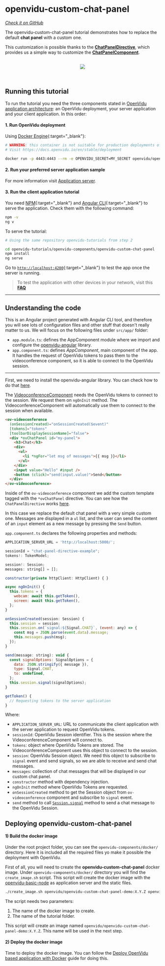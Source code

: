 # openvidu-custom-chat-panel

<a href="https://github.com/OpenVidu/openvidu-tutorials/tree/master/openvidu-components/openvidu-custom-chat-panel" target="_blank"><i class="icon ion-social-github"> Check it on GitHub</i></a>

The openvidu-custom-chat-panel tutorial demonstrates how to replace the default **chat panel** with a custom one.

This customization is possible thanks to the [**ChatPanelDirective**](api/openvidu-angular/directives/ChatPanelDirective.html), which provides us a simple way to customize the [**ChatPanelComponent**](api/openvidu-angular/components/ChatPanelComponent.html).

<p align="center" style="margin-top: 30px">
  <img class="img-responsive" style="max-width: 80%" src="img/components/chat-panel.png">
</p>

<br>

## Running this tutorial

To run the tutorial you need the three components stated in [OpenVidu application architecture](developing-your-video-app/#openvidu-application-architecture): an OpenVidu deployment, your server application and your client application. In this order:

#### 1. Run OpenVidu deployment

Using [Docker Engine](https://docs.docker.com/engine/){:target="_blank"}:

```bash
# WARNING: this container is not suitable for production deployments of OpenVidu
# Visit https://docs.openvidu.io/en/stable/deployment

docker run -p 4443:4443 --rm -e OPENVIDU_SECRET=MY_SECRET openvidu/openvidu-dev:2.30.0
```

#### 2. Run your preferred server application sample

For more information visit [Application server](application-server/).

<div id="application-server-wrapper"></div>
<script src="js/load-common-template.js" data-pathToFile="server-application-samples.html" data-elementId="application-server-wrapper" data-runAnchorScript="false" data-useCurrentVersion="true"></script>

#### 3. Run the client application tutorial

You need [NPM](https://docs.npmjs.com/downloading-and-installing-node-js-and-npm){:target="_blank"} and [Angular CLI](https://angular.io/cli){:target="_blank"} to serve the application. Check them with the following command:

```bash
npm -v
ng v
```

To serve the tutorial:

```bash
# Using the same repository openvidu-tutorials from step 2

cd openvidu-tutorials/openvidu-components/openvidu-custom-chat-panel
npm install
ng serve
```

Go to [`http://localhost:4200`](http://localhost:4200){:target="_blank"} to test the app once the server is running.

> To test the application with other devices in your network, visit this **[FAQ](troubleshooting/#3-test-applications-in-my-network-with-multiple-devices)**

---

## Understanding the code

This is an Angular project generated with Angular CLI tool, and therefore you will see lots of configuration files and other stuff that doesn't really matter to us. We will focus on the following files under `src/app/` folder:

- `app.module.ts`: defines the AppComponent module where we import and configure the [openvidu-angular](api/openvidu-angular/) library.
- `app.component.ts`: defines *AppComponent*, main component of the app. It handles the request of OpenVidu tokens to pass them to the videoconference component, so it is able to connect to the OpenVidu session.

---

First, we need to install the openvidu-angular library. You can check how to do that [here](api/openvidu-angular/).

The [VideoconferenceComponent](api/openvidu-angular/components/VideoconferenceComponent.html) needs the OpenVidu tokens to connect to the session. We request them on `ngOnInit` method. The VideoconferenceComponent will automatically use them to connect to the session when available.

```html
<ov-videoconference
  (onSessionCreated)="onSessionCreated($event)"
  [tokens]="tokens"
  [toolbarDisplaySessionName]="false">
  <div *ovChatPanel id="my-panel">
    <h3>Chat</h3>
    <div>
      <ul>
        <li *ngFor="let msg of messages">{{ msg }}</li>
      </ul>
    </div>
    <input value="Hello" #input />
    <button (click)="send(input.value)">Send</button>
  </div>
</ov-videoconference>
```

Inside of the `ov-videoconference` component we add the custom template tagged with the `*ovChatPanel` directive. You can see how the `ChatPanelDirective` works [here](api/openvidu-angular/directives/ChatPanelDirective.html).

In this case we replace the default chat panel with a very simple custom one. Messages are displayed in a `ul` list, and the user can send the content of an `input` element as a new message by pressing the `Send` button.

`app.component.ts` declares the following properties and methods:

```javascript
APPLICATION_SERVER_URL = 'http://localhost:5000/';

sessionId = "chat-panel-directive-example";
tokens!: TokenModel;

session!: Session;
messages: string[] = [];

constructor(private httpClient: HttpClient) { }

async ngOnInit() {
  this.tokens = {
    webcam: await this.getToken(),
    screen: await this.getToken(),
  };
}

onSessionCreated(session: Session) {
  this.session = session;
  this.session.on(`signal:${Signal.CHAT}`, (event: any) => {
    const msg = JSON.parse(event.data).message;
    this.messages.push(msg);
  });
}

send(message: string): void {
  const signalOptions: SignalOptions = {
    data: JSON.stringify({ message }),
    type: Signal.CHAT,
    to: undefined,
  };
  this.session.signal(signalOptions);
}

getToken() {
  // Requesting tokens to the server application
}
```

Where:

- `APPLICATION_SERVER_URL`: URL to communicate the client application with the server application to request OpenVidu tokens.
- `sessionId`: OpenVidu Session identifier. This is the session where the VideoconferenceComponent will connect to.
- `tokens`: object where OpenVidu Tokens are stored. The VideoconferenceComponent uses this object to connect to the session.
- `session`: OpenVidu Session object. We need this object to subscribe to `signal` event and send signals, so we are able to receive and send chat messages.
- `messages`: collection of chat messages that will be displayed in our custom chat panel.
- `constructor` method with dependency injection.
- `ngOnInit` method where OpenVidu Tokens are requested.
- `onSessionCreated` method to get the Session object from `ov-videoconference` component and subscribe to `signal` event.
- `send` method to call [`Session.signal`](api/openvidu-browser/classes/Session.html#signal) method to send a chat message to the OpenVidu Session.

## Deploying openvidu-custom-chat-panel

#### 1) Build the docker image

Under the root project folder, you can see the `openvidu-components/docker/` directory. Here it is included all the required files yo make it possible the deployment with OpenVidu.

First of all, you will need to create the **openvidu-custom-chat-panel** docker image. Under `openvidu-components/docker/` directory you will find the `create_image.sh` script. This script will create the docker image with the [openvidu-basic-node](application-server/openvidu-basic-node/) as application server and the static files.

```bash
./create_image.sh openvidu/openvidu-custom-chat-panel-demo:X.Y.Z openvidu-custom-chat-panel
```

The script needs two parameters:

1. The name of the docker image to create.
2. The name of the tutorial folder.

This script will create an image named `openvidu/openvidu-custom-chat-panel-demo:X.Y.Z`. This name will be used in the next step.

#### 2) Deploy the docker image

Time to deploy the docker image. You can follow the [Deploy OpenVidu based application with Docker](deployment/deploying-openvidu-apps/#with-docker) guide for doing this.

